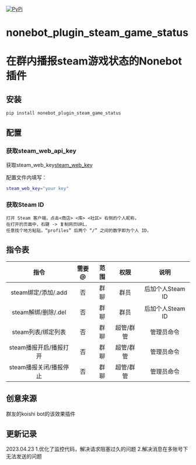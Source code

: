 [![PyPi](https://img.shields.io/pypi/v/nonebot_plugin_steam_game_status.svg)](https://pypi.python.org/pypi/nonebot_plugin_steam_game_status)

# nonebot_plugin_steam_game_status
在群内播报steam游戏状态的Nonebot插件
==========

## 安装

```bash
pip install nonebot_plugin_steam_game_status
```

## 配置
### 获取steam_web_api_key

获取steam_web_key[steam_web_key](https://steamcommunity.com/dev/apikey)

配置文件内填写：
```bash
steam_web_key="your key"
```
### 获取Steam ID

    打开 Steam 客户端，点击<商店> <库> <社区> 右侧的个人昵称，
    在打开的页面中，右键 -> 复制网页URL，
    任意找个地方粘贴，“profiles” 后两个 “/” 之间的数字即为个人 ID，

## 指令表

| 指令 | 需要@ | 范围 | 权限 | 说明 |
|:-----:|:----:|:----:|:----:|:----:|
| steam绑定/添加/.add | 否 | 群聊 | 群员 | 后加个人Steam ID |    
| steam解绑/删除/.del | 否 | 群聊 | 群员 | 后加个人Steam ID |   
| steam列表/绑定列表 | 否 | 群聊 | 超管/群管 | 管理员命令 |    
| steam播报开启/播报打开 | 否 | 群聊 | 超管/群管 | 管理员命令 |    
| steam播报关闭/播报停止 | 否 | 群聊 | 超管/群管 | 管理员命令 |    

## 创意来源

群友的koishi bot的该效果插件

## 更新记录

2023.04.23
1.优化了监控代码，解决请求阻塞过久的问题
2.解决消息在多账号下无法发送的问题